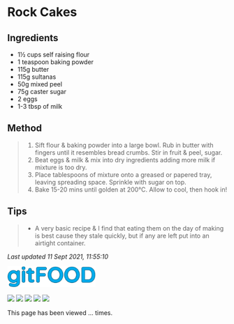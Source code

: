 # Rock Cakes

## Ingredients

- 1½ cups self raising flour
- 1 teaspoon baking powder
- 115g butter
- 115g sultanas
- 50g mixed peel
- 75g caster sugar
- 2 eggs
- 1-3 tbsp of milk

## Method

> 1. Sift flour & baking powder into a large bowl. Rub in butter with fingers until it resembles bread crumbs. Stir in fruit & peel, sugar.
> 2. Beat eggs & milk & mix into dry ingredients adding more milk if mixture is too dry.
> 3. Place tablespoons of mixture onto a greased or papered tray, leaving spreading space. Sprinkle with sugar on top.
> 4. Bake 15-20 mins until golden at 200°C. Allow to cool, then hook in!

## Tips

> - A very basic recipe & I find that eating them on the day of making is best cause they stale quickly, but if any are left put into an airtight container.

*Last updated 11 Sept 2021, 11:55:10*

<img src="../images/logo_sm.png" width="40%" />

<img src="https://img.shields.io/badge/baked-blue.svg" /> <img src="https://img.shields.io/badge/dairy-blue.svg" /> <img src="https://img.shields.io/badge/family-blue.svg" /> <img src="https://img.shields.io/badge/snack-blue.svg" /> <img src="https://img.shields.io/badge/vegetarian-blue.svg" /> 

<p>This page has been viewed <span id="counter">...</span> times.</p>

<script src="/gitfood/assets/js/pageviews.js"></script>